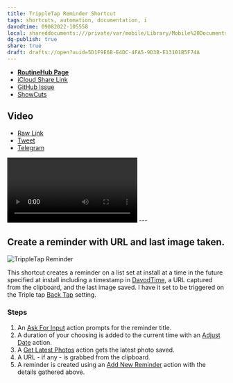 ```yaml
---
title: TrippleTap Reminder Shortcut
tags: shortcuts, automation, documentation, i
davodtime: 09082022-105558
local: shareddocuments:///private/var/mobile/Library/Mobile%20Documents/iCloud~md~obsidian/Documents/OBSHIDDIAN/drafts/5D1F9E6B-E4DC-4FA5-9D3B-E13101B5F74A.md
dg-publish: true
share: true
draft: drafts://open?uuid=5D1F9E6B-E4DC-4FA5-9D3B-E13101B5F74A
---
```


- [**RoutineHub Page**](https://routinehub.co/shortcut/11038)
- [iCloud Share Link](https://www.icloud.com/shortcuts/9e9ef38789ab418ca11371968a538611)
- [GitHub Issue](https://github.com/extratone/i/issues/138)
- [ShowCuts](https://showcuts.app/share/view/0bfc649d35384166bb2dce55f3cc9d7f)

## Video
- [Raw Link](https://user-images.githubusercontent.com/43663476/153483495-7b70a36b-8755-4911-bc0f-92c5323dfc46.MOV)
- [Tweet](https://twitter.com/NeoYokel/status/1491859495366057990)
- [Telegram](https://t.me/extratone/10123)

<video controls>
  <source src="https://user-images.githubusercontent.com/43663476/153483495-7b70a36b-8755-4911-bc0f-92c5323dfc46.MOV">
</video>
---

## Create a reminder with URL and last image taken.

![TrippleTap Reminder](https://user-images.githubusercontent.com/43663476/153335868-460caecf-a013-41e2-a448-862171dbb086.png)

This shortcut creates a reminder on a list set at install at a time in the future specified at install including a timestamp in [DavodTime](https://github.com/extratone/bilge/wiki/DavodTime), a URL captured from the clipboard, and the last image saved. I have it set to be triggered on the Triple tap [Back Tap](https://support.apple.com/en-us/HT211781) setting.

### Steps
1. An [Ask For Input](https://www.matthewcassinelli.com/actions/ask-for-input/) action prompts for the reminder title.
2. A duration of your choosing is added to the current time with an [Adjust Date](https://www.matthewcassinelli.com/actions/adjust-date/) action.
3. A [Get Latest Photos](https://www.matthewcassinelli.com/actions/get-latest-photos) action gets the latest photo saved.
4. A URL - if any - is grabbed from the clipboard.
5. A reminder is created using an [Add New Reminder](https://www.matthewcassinelli.com/actions/add-new-reminder) action with the details gathered above.